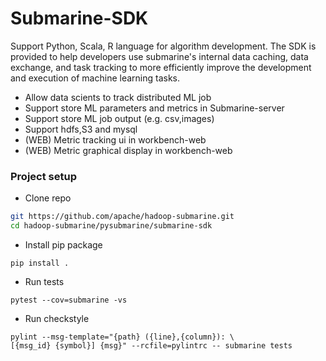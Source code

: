 <!---
  Licensed under the Apache License, Version 2.0 (the "License");
  you may not use this file except in compliance with the License.
  You may obtain a copy of the License at

   http://www.apache.org/licenses/LICENSE-2.0

  Unless required by applicable law or agreed to in writing, software
  distributed under the License is distributed on an "AS IS" BASIS,
  WITHOUT WARRANTIES OR CONDITIONS OF ANY KIND, either express or implied.
  See the License for the specific language governing permissions and
  limitations under the License. See accompanying LICENSE file.
-->

# Submarine-SDK

Support Python, Scala, R language for algorithm development.
The SDK is provided to help developers use submarine's internal data caching, 
data exchange, and task tracking to more efficiently improve the development 
and execution of machine learning tasks.

- Allow data scients to track distributed ML job 
- Support store ML parameters and metrics in Submarine-server
- Support store ML job output (e.g. csv,images)
- Support hdfs,S3 and mysql 
- (WEB) Metric tracking ui in workbench-web
- (WEB) Metric graphical display in workbench-web

### Project setup
- Clone repo
```bash
git https://github.com/apache/hadoop-submarine.git
cd hadoop-submarine/pysubmarine/submarine-sdk
```

- Install pip package
```
pip install .
```

- Run tests
```
pytest --cov=submarine -vs
```

- Run checkstyle
```
pylint --msg-template="{path} ({line},{column}): \
[{msg_id} {symbol}] {msg}" --rcfile=pylintrc -- submarine tests
```